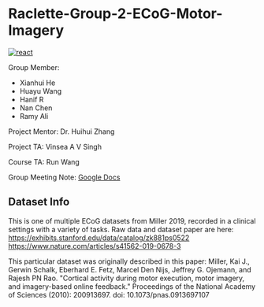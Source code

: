 # Raclette-Group-2-ECoG-Motor-Imagery    

[![react](https://img.shields.io/badge/raclette%20project-FF8B8B?style=for-the-badge&logo=&label=Our%20Webpage&labelColor=f9f7e8)](https://raclette-project.netlify.app/)
<!--
**our website (built by Run & Ramy:partying_face:): [raclette-project.netlify.app](https://raclette-project.netlify.app/) .
-->

Group Member: 
- Xianhui He
- Huayu Wang
- Hanif R
- Nan Chen
- Ramy Ali

Project Mentor: Dr. Huihui Zhang

Project TA: Vinsea A V Singh

Course TA: Run Wang



Group Meeting Note: [Google Docs](https://docs.google.com/document/d/16ahOSvqaMBGrvAJEGLrtr25V_kDfjXtQPSdSPcvHXkA/edit?usp=sharing)

## Dataset Info
This is one of multiple ECoG datasets from Miller 2019, recorded in a clinical settings with a variety of tasks. Raw data and dataset paper are here:
https://exhibits.stanford.edu/data/catalog/zk881ps0522 https://www.nature.com/articles/s41562-019-0678-3

This particular dataset was originally described in this paper:
Miller, Kai J., Gerwin Schalk, Eberhard E. Fetz, Marcel Den Nijs, Jeffrey G. Ojemann, and Rajesh PN Rao. "Cortical activity during motor execution, motor imagery, and imagery-based online feedback." Proceedings of the National Academy of Sciences (2010): 200913697. doi: 10.1073/pnas.0913697107

